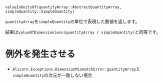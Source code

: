 ```
valueInUnitsOf(quantityArray::AbstractQuantityArray, simpleQuantity::SimpleQuantity)
```

`quantityArray`を`simpleQuantity`の単位で表現した数値を返します。

結果は`valueOfDimensionless(quantityArray / simpleQuantity)`と同等です。

# 例外を発生させる

  * `Alicorn.Exceptions.DimensionMismatchError`: `quantityArray`と`simpleQuantity`の次元が一致しない場合
